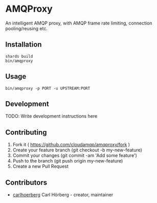 # AMQProxy

An intelligent AMQP proxy, with AMQP frame rate limiting, connection pooling/reusing etc.

## Installation

```
shards build
bin/amqproxy
```

## Usage

`bin/amqproxy -p PORT -u UPSTREAM:PORT`

## Development

TODO: Write development instructions here

## Contributing

1. Fork it ( https://github.com/cloudamqp/amqproxy/fork )
2. Create your feature branch (git checkout -b my-new-feature)
3. Commit your changes (git commit -am 'Add some feature')
4. Push to the branch (git push origin my-new-feature)
5. Create a new Pull Request

## Contributors

- [carlhoerberg](https://github.com/carlhoerberg) Carl Hörberg - creator, maintainer
